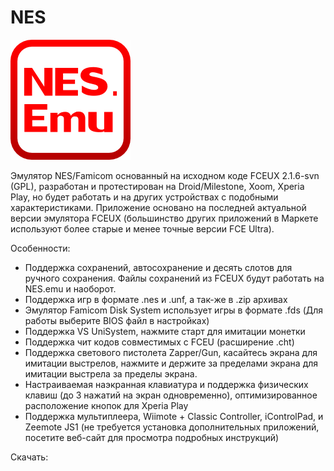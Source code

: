 # NES

![NES Emulator](../images/nes_emu.png)

Эмулятор NES/Famicom основанный на исходном коде FCEUX 2.1.6-svn (GPL), разработан и протестирован на Droid/Milestone, Xoom, Xperia Play, но будет работать и на других устройствах с подобными характеристиками. Приложение основано на последней актуальной версии эмулятора FCEUX (большинство других приложений в Маркете используют более старые и менее точные версии FCE Ultra).

Особенности:
* Поддержка сохранений, автосохранение и десять слотов для ручного сохранения. Файлы сохранений из FCEUX будут работать на NES.emu и наоборот.
* Поддержка игр в формате .nes и .unf, а так-же в .zip архивах
* Эмулятор Famicom Disk System использует игры в формате .fds (Для работы выберите BIOS файл в настройках)
* Поддержка VS UniSystem, нажмите старт для имитации монетки
* Поддержка чит кодов совместимых с FCEU (расширение .cht)
* Поддержка светового пистолета Zapper/Gun, касайтесь экрана для имитации выстрелов, нажмите и держите за пределами экрана для имитации выстрела за пределы экрана.
* Настраиваемая наэкранная клавиатура и поддержка физических клавиш (до 3 нажатий на экран одновременно), оптимизированное расположение кнопок для Xperia Play
* Поддержка мультиплеера, Wiimote + Classic Controller, iControlPad, и Zeemote JS1 (не требуется установка дополнительных приложений, посетите веб-сайт для просмотра подробных инструкций)

Скачать: 